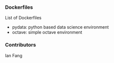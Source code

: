 ### Dockerfiles
List of Dockerfiles

- pydata: python based data science environment
- octave: simple octave environment

### Contributors
Ian Fang
